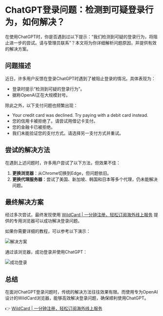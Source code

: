 # ChatGPT登录问题：检测到可疑登录行为，如何解决？

在使用ChatGPT时，你是否遇到过以下提示：“我们检测到可疑的登录行为，将阻止进一步的尝试。请与管理员联系”？本文将为你详细解析问题原因，并提供有效的解决方案。

## 问题描述

近日，许多用户反馈在登录ChatGPT时遇到了被阻止登录的情况。具体表现为：

- 登录时提示“检测到可疑的登录行为”。
- 据称OpenAI正在大规模封号。

除此之外，以下支付问题也频繁出现：

- Your credit card was declined. Try paying with a debit card instead.
- 您的信用卡被拒绝了。请尝试用借记卡支付。
- 您的金融卡已被拒绝。
- 我们未能验证您的支付方式。请选择另一支付方式并重试。

## 尝试的解决方法

在遇到上述问题时，许多用户尝试了以下方法，但效果不佳：

1. **更换浏览器**：从Chrome切换到Edge，但问题依旧。
2. **更换代理服务器**：尝试了美国、新加坡、韩国和日本等多个代理，仍未能解决问题。

## 最终解决方案

经过多次尝试，最终发现使用 [WildCard | 一分钟注册，轻松订阅海外线上服务](https://bbtdd.com/WildCard) 提供的专用浏览器可以成功解决登录问题。

如果你需要详细的教程，可以参考以下演示：

![解决方案](https://bbtdd.com/img/103295236180430.webp)

通过该浏览器，成功登录并使用ChatGPT：

![成功登录](https://bbtdd.com/img/4911475165.webp)

## 总结

在面对ChatGPT登录问题时，传统的解决方法往往效果有限。而使用专为OpenAI设计的WildCard浏览器，能够高效解决登录问题，确保顺利使用ChatGPT。

👉 [WildCard | 一分钟注册，轻松订阅海外线上服务](https://bbtdd.com/WildCard)